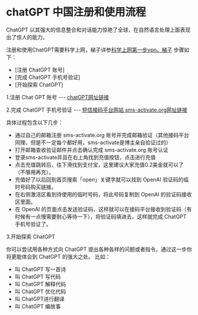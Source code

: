 # chatGPT 中国注册和使用流程



ChatGPT 以其强大的信息整合和对话能力惊艳了全球，在自然语言处理上面表现出了惊人的能力。



注册和使用ChatGPT需要科学上网，梯子详参[科学上网第一步vpn、梯子](../vpn/vpn.md) 步骤如下：

- [注册 ChatGPT 账号]
- [完成 ChatGPT 手机号验证]
- [开始探索 ChatGPT]



1.注册 Chat GPT 账号 --- [chatGPT网址链接](https://chat.openai.com)

2.完成 ChatGPT 手机号验证 --- [短信接码平台网站 sms-activate.org网址链接](https://sms-activate.org/)
  
  具体过程包含以下几步：
- 通过自己的邮箱注册 sms-activate.org 账号并完成邮箱验证（其他接码平台同理，但是不一定每个都好用，sms-activate是博主亲自验证过的）
- 打开邮箱查收验证邮件并点击确认完成 sms-activate.org 账号认证
- 登录sms-activate并且在右上角找到充值按钮，点击进行充值
- 点击充值跳转后，往下滑找到支付宝，这里建议大家充值0.2美金就可以了（不够用再充）。
- 充值好了以后回到首页搜索「open」关键字就可以找到 OpenAI 验证码的临时号码购买链接。
- 在右侧激活区看到待使用的临时号码，将此号码复制到 OpenAI 的验证码接收区里面。
- 在 OpenAI 的页面点击发送验证码，这样就可以在接码平台接收到验证码（有时候有一点慢需要耐心等待一下），将验证码填进去，这样就完成 ChatGPT 手机号验证了。

3.开始探索 ChatGPT

你可以尝试用各种方式向 ChatGPT 提出各种各样的问题或者指令，通过这一步你将更能体会到 ChatGPT 的强大之处。
比如：
- 叫 ChatGPT 写一首诗
- 叫 ChatGPT 写代码
- 叫 ChatGPT 解释代码
- 叫 ChatGPT 优化代码
- 叫 ChatGPT进行翻译
- 叫 ChatGPT 编故事